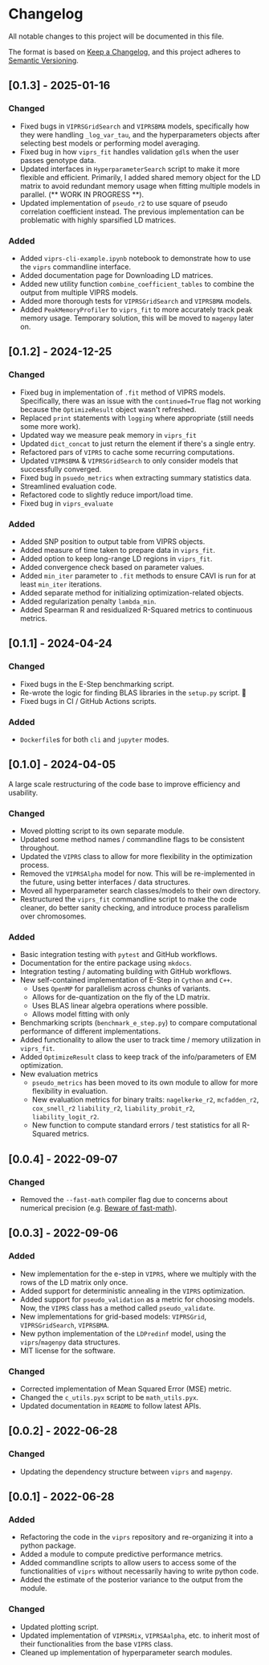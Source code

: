 # Changelog

All notable changes to this project will be documented in this file.

The format is based on [Keep a Changelog](https://keepachangelog.com/en/1.0.0/),
and this project adheres to [Semantic Versioning](https://semver.org/spec/v2.0.0.html).

## [0.1.3] - 2025-01-16

### Changed

- Fixed bugs in `VIPRSGridSearch` and `VIPRSBMA` models, specifically how they were handling `_log_var_tau`, 
and the hyperparameters objects after selecting best models or performing model averaging.
- Fixed bug in how `viprs_fit` handles validation `gdl`s when the user passes genotype data.
- Updated interfaces in `HyperparameterSearch` script to make it more flexible and efficient. Primarily, 
I added shared memory object for the LD matrix to avoid redundant memory usage when fitting multiple
models in parallel. (** WORK IN PROGRESS **).
- Updated implementation of `pseudo_r2` to use square of pseudo correlation coefficient instead. The previous 
implementation can be problematic with highly sparsified LD matrices.

### Added

- Added `viprs-cli-example.ipynb` notebook to demonstrate how to use the `viprs` commandline interface.
- Added documentation page for Downloading LD matrices.
- Added new utility function `combine_coefficient_tables` to combine the output from multiple VIPRS models.
- Added more thorough tests for `VIPRSGridSearch` and `VIPRSBMA` models.
- Added `PeakMemoryProfiler` to `viprs_fit` to more accurately track peak memory usage. Temporary solution, 
this will be moved to `magenpy` later on.

## [0.1.2] - 2024-12-25

### Changed

- Fixed bug in implementation of `.fit` method of VIPRS models. Specifically, 
there was an issue with the `continued=True` flag not working because the `OptimizeResult`
object wasn't refreshed.
- Replaced `print` statements with `logging` where appropriate (still needs some more work).
- Updated way we measure peak memory in `viprs_fit`
- Updated `dict_concat` to just return the element if there's a single entry.
- Refactored pars of `VIPRS` to cache some recurring computations.
- Updated `VIPRSBMA` & `VIPRSGridSearch` to only consider models that
successfully converged.
- Fixed bug in `psuedo_metrics` when extracting summary statistics data.
- Streamlined evaluation code.
- Refactored code to slightly reduce import/load time.
- Fixed bug in `viprs_evaluate`

### Added

- Added SNP position to output table from VIPRS objects.
- Added measure of time taken to prepare data in `viprs_fit`.
- Added option to keep long-range LD regions in `viprs_fit`.
- Added convergence check based on parameter values.
- Added `min_iter` parameter to `.fit` methods to ensure CAVI is run for at least `min_iter` iterations.
- Added separate method for initializing optimization-related objects.
- Added regularization penalty `lambda_min`.
- Added Spearman R and residualized R-Squared metrics to continuous metrics.

## [0.1.1] - 2024-04-24

### Changed

- Fixed bugs in the E-Step benchmarking script.
- Re-wrote the logic for finding BLAS libraries in the `setup.py` script. :crossed_fingers:
- Fixed bugs in CI / GitHub Actions scripts.

### Added

- `Dockerfile`s for both `cli` and `jupyter` modes.

## [0.1.0] - 2024-04-05

A large scale restructuring of the code base to improve efficiency and usability.

### Changed

- Moved plotting script to its own separate module.
- Updated some method names / commandline flags to be consistent throughout.
- Updated the `VIPRS` class to allow for more flexibility in the optimization process.
- Removed the `VIPRSAlpha` model for now. This will be re-implemented in the future, 
using better interfaces / data structures.
- Moved all hyperparameter search classes/models to their own directory.
- Restructured the `viprs_fit` commandline script to make the code cleaner, 
do better sanity checking, and introduce process parallelism over chromosomes.

### Added

- Basic integration testing with `pytest` and GitHub workflows.
- Documentation for the entire package using `mkdocs`.
- Integration testing / automating building with GitHub workflows.
- New self-contained implementation of E-Step in `Cython` and `C++`.
  - Uses `OpenMP` for parallelism across chunks of variants.
  - Allows for de-quantization on the fly of the LD matrix.
  - Uses BLAS linear algebra operations where possible.
  - Allows model fitting with only 
- Benchmarking scripts (`benchmark_e_step.py`) to compare computational performance of different implementations.
- Added functionality to allow the user to track time / memory utilization in `viprs_fit`.
- Added `OptimizeResult` class to keep track of the info/parameters of EM optimization.
- New evaluation metrics
  - `pseudo_metrics` has been moved to its own module to allow for more flexibility in evaluation.
  - New evaluation metrics for binary traits: `nagelkerke_r2`, `mcfadden_r2`, 
  `cox_snell_r2` `liability_r2`, `liability_probit_r2`, `liability_logit_r2`.
  - New function to compute standard errors / test statistics for all R-Squared metrics.

## [0.0.4] - 2022-09-07

### Changed

- Removed the `--fast-math` compiler flag due to concerns about 
numerical precision (e.g. [Beware of fast-math](https://simonbyrne.github.io/notes/fastmath/)).

## [0.0.3] - 2022-09-06

### Added

- New implementation for the e-step in `VIPRS`, where we multiply with the rows of the
LD matrix only once.
- Added support for deterministic annealing in the `VIPRS` optimization.
- Added support for `pseudo_validation` as a metric for choosing models. Now, the
`VIPRS` class has a method called `pseudo_validate`.
- New implementations for grid-based models: `VIPRSGrid`, `VIPRSGridSearch`, `VIPRSBMA`.
- New python implementation of the `LDPredinf` model, using the `viprs`/`magenpy` 
data structures.
- MIT license for the software.

### Changed

- Corrected implementation of Mean Squared Error (MSE) metric.
- Changed the `c_utils.pyx` script to be `math_utils.pyx`.
- Updated documentation in `README` to follow latest APIs.

## [0.0.2] - 2022-06-28

### Changed

- Updating the dependency structure between `viprs` and `magenpy`.

## [0.0.1] - 2022-06-28

### Added

- Refactoring the code in the  `viprs` repository and re-organizing it into a python package.
- Added a module to compute predictive performance metrics.
- Added commandline scripts to allow users to access some of the functionalities of `viprs` without 
necessarily having to write python code.
- Added the estimate of the posterior variance to the output from the module.  

### Changed

- Updated plotting script.
- Updated implementation of `VIPRSMix`, `VIPRSAalpha`, etc. to inherit most 
of their functionalities from the base `VIPRS` class.
- Cleaned up implementation of hyperparameter search modules.

